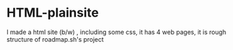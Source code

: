 # HTML-plainsite
I made a html site (b/w) , including some css, it has 4 web pages, it is rough structure of roadmap.sh's project
